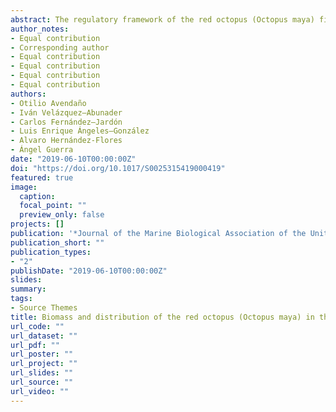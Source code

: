 ```yaml
---
abstract: The regulatory framework of the red octopus (Octopus maya) fishery includes total allowable catches (TAC), which are based on studies conducted on the population that occurs in shallow waters. In fact, most of the biological studies of this species refer to the fraction of the population that occupies waters less than 30 m deep; however, O. maya can occur up to a 60 m depth. The aim of this study is to assess the stock of O. maya that occupies waters between 30 m and 60 m deep. Four research cruises were carried out during the closed and fishing seasons, from May 2016 to January 2017. An average of 29 sampling sites were surveyed in each cruise (±2 sampling sites) using a commercial vessel with a uniform sampling effort. In each sampling site, the swept area, the total number of octopuses captured, the total weight of the catch, and the individual weight of octopuses were recorded. Biomass was obtained with four methods; stratified random method, swept area method, geostatistical biomass model, and an unpublished method of weighted swept area. The four methods provided consistent results. The distribution pattern of species was in patches, although before the fishing season started it was more homogeneous. The fraction of the population that occurs between 30 m and 60 m deep consisted mostly of adult organisms, so it could be contributing significantly to the recruitment of the entire population, even to the fraction that is exploited. 
author_notes: 
- Equal contribution
- Corresponding author
- Equal contribution
- Equal contribution
- Equal contribution
- Equal contribution
authors:
- Otilio Avendaño
- Iván Velázquez–Abunader
- Carlos Fernández–Jardón
- Luis Enrique Ángeles–González
- Alvaro Hernández-Flores
- Ángel Guerra
date: "2019-06-10T00:00:00Z"
doi: "https://doi.org/10.1017/S0025315419000419"
featured: true
image:
  caption: 
  focal_point: ""
  preview_only: false
projects: []
publication: '*Journal of the Marine Biological Association of the United Kingdom*'
publication_short: ""
publication_types:
- "2"
publishDate: "2019-06-10T00:00:00Z"
slides:
summary:
tags:
- Source Themes
title: Biomass and distribution of the red octopus (Octopus maya) in the north-east of the Campeche Bank 
url_code: ""
url_dataset: ""
url_pdf: ""
url_poster: ""
url_project: ""
url_slides: ""
url_source: ""
url_video: ""
---
```

